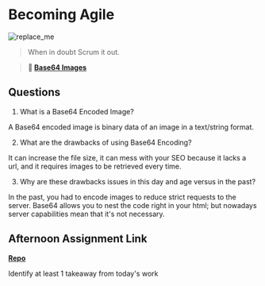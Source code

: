 # Becoming Agile

![replace_me](https://codeworks.blob.core.windows.net/public/assets/img/illustrations/placeholder.svg)

> When in doubt Scrum it out.

> **📖 [Base64 Images](https://codeworksacademy.com/fs-student-guide/resources/wk8-9/06-Base64)**

## Questions

1. What is a Base64 Encoded Image?

A Base64 encoded image is binary data of an image in a text/string format.

2. What are the drawbacks of using Base64 Encoding?

It can increase the file size, it can mess with your SEO because it lacks a url, and it requires images to be retrieved every time.

3. Why are these drawbacks issues in this day and age versus in the past?

In the past, you had to encode images to reduce strict requests to the server. Base64 allows you to nest the code right in your html; but nowadays server capabilities mean that it's not necessary.

## Afternoon Assignment Link

**[Repo](https://github.com/da-cade/<ASSIGNMENT_REPO>)**

Identify at least 1 takeaway from today's work
